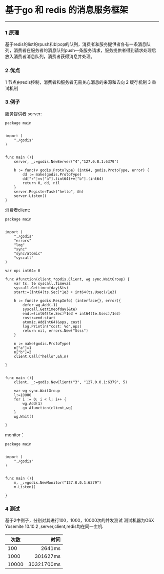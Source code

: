 # 基于go 和 redis 的消息服务框架


------



### 1.原理
基于redis的list的rpush和blpop的队列，消费者和服务提供者各有一条消息队列，消费者在服务者的消息队列push一条服务请求，服务提供者得到请求处理后放入消费者消息队列，消费者获得消息并处理。

### 2.优点
1 节点由redis控制，消费者和服务者无需关心消息的来源和去向
2 缓存机制
3 重试机制

### 3.例子
服务提供者 server:


```golang
package main


import (
	"./godis"
)


func main (){
	server, _:=godis.NewServer("4","127.0.0.1:6379")

	h := func(v godis.ProtoType) (int64, godis.ProtoType, error) {
		dd := make(godis.ProtoType)
		dd["r"]=v["a"].(int64)+v["b"].(int64)
		return 0, dd, nil
	}
	server.RegisterTask("hello", &h)
    server.Listen()
}
```

消费者client:
```golang
package main


import (
	"./godis"
    "errors"
	"log"
	"sync"
	"sync/atomic"
	"syscall"
)

var ops int64= 0

func Afunction(client *godis.Client, wg sync.WaitGroup) {
	var ts, te syscall.Timeval
	syscall.Gettimeofday(&ts)
	start:=(int64(ts.Sec)*1e3 + int64(ts.Usec)/1e3)

	h := func(v godis.RespInfo) (interface{}, error){
		defer wg.Add(-1)
		syscall.Gettimeofday(&te)
		end:=(int64(te.Sec)*1e3 + int64(te.Usec)/1e3)
		cost:=end-start
		atomic.AddInt64(&ops, cost)
		log.Println("cost: %d",ops)
		return nil, errors.New("Ssss")
	}

	n := make(godis.ProtoType)
	n["a"]=1
	n["b"]=2
	client.Call("hello",&h,n)

}


func main (){
	client, _:=godis.NewClient("3", "127.0.0.1:6379", 5)

	var wg sync.WaitGroup
    l:=10000
	for i := 0; i < l; i++ {
		wg.Add(1)
		go Afunction(client,wg)
    }
	wg.Wait()

}
```
monitor：
```golang
package main


import (
	"./godis"
)


func main (){
	m, _:=godis.NewMonitor("127.0.0.1:6379")
	m.Listen()

}
```

### 4 测试
基于2中例子，分别对其进行100，1000，10000次的并发测试
测试机器为OSX Yosemite 10.10.2 ,server,client,redis均在同一主机.

| 次数        | 时间   |   
| --------   | -----:  |
| 100      |   2641ms   |   
| 1000     |   301627ms   |  
| 10000    |   30321700ms  |  